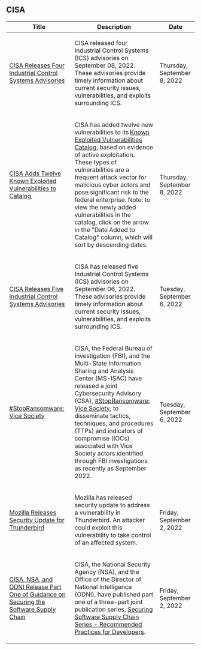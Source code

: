 ## CISA
|Title|Description|Date|
|---|---|---|
| [CISA Releases Four Industrial Control Systems Advisories](https://www.cisa.gov/uscert/ncas/current-activity/2022/09/08/cisa-releases-four-industrial-control-systems-advisories) | <p>CISA released four Industrial Control Systems (ICS) advisories on September 08, 2022. These advisories provide timely information about current security issues, vulnerabilities, and exploits surrounding ICS.</p> | Thursday, September 8, 2022 |
| [CISA Adds Twelve Known Exploited Vulnerabilities to Catalog ](https://www.cisa.gov/uscert/ncas/current-activity/2022/09/08/cisa-adds-twelve-known-exploited-vulnerabilities-catalog) | <p>CISA has added twelve new vulnerabilities to its <a href="https://www.cisa.gov/known-exploited-vulnerabilities-catalog">Known Exploited Vulnerabilities Catalog</a>, based on evidence of active exploitation. These types of vulnerabilities are a frequent attack vector for malicious cyber actors and pose significant risk to the federal enterprise. Note: to view the newly added vulnerabilities in the catalog, click on the arrow in the "Date Added to Catalog" column, which will sort by descending dates.</p> | Thursday, September 8, 2022 |
| [CISA Releases Five Industrial Control Systems Advisories](https://www.cisa.gov/uscert/ncas/current-activity/2022/09/06/cisa-releases-five-industrial-control-systems-advisories) | <p>CISA has released five Industrial Control Systems (ICS) advisories on September 06, 2022. These advisories provide timely information about current security issues, vulnerabilities, and exploits surrounding ICS.</p> | Tuesday, September 6, 2022 |
| [#StopRansomware: Vice Society ](https://www.cisa.gov/uscert/ncas/current-activity/2022/09/06/stopransomware-vice-society) | <p>CISA, the Federal Bureau of Investigation (FBI), and the Multi-State Information Sharing and Analysis Center (MS-ISAC) have released a joint Cybersecurity Advisory (CSA), <a href="https://www.us-cert.gov/ncas/alerts/aa22-249a">#StopRansomware: Vice Society</a>, to disseminate tactics, techniques, and procedures (TTPs) and indicators of compromise (IOCs) associated with Vice Society actors identified through FBI investigations as recently as September 2022.</p> | Tuesday, September 6, 2022 |
| [Mozilla Releases Security Update for Thunderbird](https://www.cisa.gov/uscert/ncas/current-activity/2022/09/02/mozilla-releases-security-update-thunderbird) | <p>Mozilla has released security update to address a vulnerability in Thunderbird. An attacker could exploit this vulnerability to take control of an affected system.</p> | Friday, September 2, 2022 |
| [CISA, NSA, and ODNI Release Part One of Guidance on Securing the Software Supply Chain](https://www.cisa.gov/uscert/ncas/current-activity/2022/09/02/cisa-nsa-and-odni-release-part-one-guidance-securing-software) | <p>CISA, the National Security Agency (NSA), and the Office of the Director of National Intelligence (ODNI), have published part one of a three-part joint publication series, <a href="/sites/default/files/publications/ESF_SECURING_THE_SOFTWARE_SUPPLY_CHAIN_DEVELOPERS.PDF">Securing Software Supply Chain Series - Recommended Practices for Developers</a>.</p> | Friday, September 2, 2022 |
